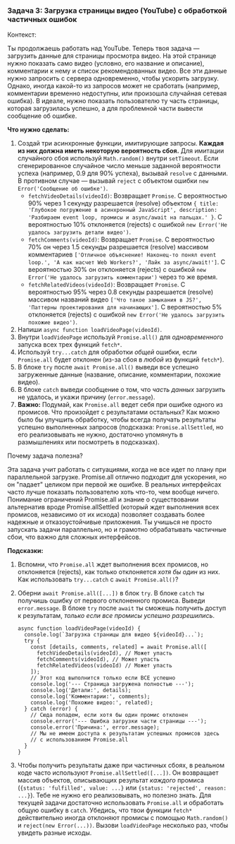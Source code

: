 ### **Задача 3: Загрузка страницы видео (YouTube) с обработкой частичных ошибок**

Контекст:

Ты продолжаешь работать над YouTube. Теперь твоя задача — загрузить данные для страницы просмотра видео. На этой странице нужно показать само видео (условно, его название и описание), комментарии к нему и список рекомендованных видео. Все эти данные нужно запросить с сервера одновременно, чтобы ускорить загрузку. Однако, иногда какой-то из запросов может не сработать (например, комментарии временно недоступны, или произошла случайная сетевая ошибка). В идеале, нужно показать пользователю ту часть страницы, которая загрузилась успешно, а для проблемной части вывести сообщение об ошибке.

**Что нужно сделать:**

1. Создай три асинхронные функции, имитирующие запросы. **Каждая из них должна иметь некоторую вероятность сбоя.** Для имитации случайного сбоя используй `Math.random()` внутри `setTimeout`. Если сгенерированное случайное число меньше заданной вероятности успеха (например, 0.9 для 90% успеха), вызывай `resolve` с данными. В противном случае — вызывай `reject` с объектом ошибки `new Error('Сообщение об ошибке')`.
    - `fetchVideoDetails(videoId)`: Возвращает `Promise`. С вероятностью 90% через 1 секунду разрешается (resolve) объектом `{ title: 'Глубокое погружение в асинхронный JavaScript', description: 'Разбираем event loop, промисы и async/await на пальцах.' }`. С вероятностью 10% отклоняется (rejects) с ошибкой `new Error('Не удалось загрузить детали видео')`.
    - `fetchComments(videoId)`: Возвращает `Promise`. С вероятностью 70% он через 1.5 секунды разрешается (resolve) массивом комментариев `['Отличное объяснение! Наконец-то понял event loop.', 'А как насчет Web Workers?', 'Лайк за async/await!']`. С вероятностью 30% он отклоняется (rejects) с ошибкой `new Error('Не удалось загрузить комментарии')` через то же время.
    - `fetchRelatedVideos(videoId)`: Возвращает `Promise`. С вероятностью 95% через 0.8 секунды разрешается (resolve) массивом названий видео `['Что такое замыкания в JS?', 'Паттерны проектирования для начинающих']`. С вероятностью 5% отклоняется (rejects) с ошибкой `new Error('Не удалось загрузить похожие видео')`.
2. Напиши `async function loadVideoPage(videoId)`.
3. Внутри `loadVideoPage` используй `Promise.all()` для *одновременного* запуска всех трех функций `fetch*`.
4. Используй `try...catch` для обработки *общей* ошибки, если `Promise.all` будет отклонен (из-за сбоя в *любой* из функций `fetch*`).
5. В блоке `try` после `await Promise.all()` выведи все успешно загруженные данные (название, описание, комментарии, похожие видео).
6. В блоке `catch` выведи сообщение о том, что *часть данных* загрузить не удалось, и укажи причину (`error.message`).
7. **Важно:** Подумай, как `Promise.all` ведет себя при ошибке одного из промисов. Что произойдет с результатами остальных? Как можно было бы улучшить обработку, чтобы всегда получать результаты успешно выполненных запросов (подсказка: `Promise.allSettled`, но его реализовывать не нужно, достаточно упомянуть в размышлениях или посмотреть в подсказках).

Почему задача полезна?

Эта задача учит работать с ситуациями, когда не все идет по плану при параллельной загрузке. Promise.all отлично подходит для ускорения, но он "падает" целиком при первой же ошибке. В реальных интерфейсах часто лучше показать пользователю хоть что-то, чем вообще ничего. Понимание ограничений Promise.all и знание о существовании альтернатив вроде Promise.allSettled (который ждет выполнения всех промисов, независимо от их исхода) позволяет создавать более надежные и отказоустойчивые приложения. Ты учишься не просто запускать задачи параллельно, но и грамотно обрабатывать частичные сбои, что важно для сложных интерфейсов.

**Подсказки:**

1. Вспомни, что `Promise.all` ждет выполнения всех промисов, но отклоняется (rejects), как только отклоняется *хотя бы один* из них. Как использовать `try...catch` с `await Promise.all()`?
2. Оберни `await Promise.all([...])` в блок `try`. В блоке `catch` ты получишь ошибку от первого отклоненного промиса. Выведи `error.message`. В блоке `try` после `await` ты сможешь получить доступ к результатам, *только если все промисы успешно разрешились*.
    
    ```
    async function loadVideoPage(videoId) {
      console.log(`Загрузка страницы для видео ${videoId}...`);
      try {
        const [details, comments, related] = await Promise.all([
          fetchVideoDetails(videoId), // Может упасть
          fetchComments(videoId), // Может упасть
          fetchRelatedVideos(videoId) // Может упасть
        ]);
        // Этот код выполнится только если ВСЕ успешно
        console.log('--- Страница загружена полностью ---');
        console.log('Детали:', details);
        console.log('Комментарии:', comments);
        console.log('Похожие видео:', related);
      } catch (error) {
        // Сюда попадем, если хотя бы один промис отклонен
        console.error('--- Ошибка загрузки части страницы ---');
        console.error('Причина:', error.message);
        // Мы не имеем доступа к результатам успешных промисов здесь
        // с использованием Promise.all
      }
    }
    
    ```
    
3. Чтобы получить результаты даже при частичных сбоях, в реальном коде часто используют `Promise.allSettled([...])`. Он возвращает массив объектов, описывающих результат *каждого* промиса (`{status: 'fulfilled', value: ...}` или `{status: 'rejected', reason: ...}`). Тебе не нужно его реализовывать, но полезно знать. Для текущей задачи достаточно использовать `Promise.all` и обработать общую ошибку в `catch`. Убедись, что твои функции `fetch*` действительно иногда отклоняют промисы с помощью `Math.random()` и `reject(new Error(...))`. Вызови `loadVideoPage` несколько раз, чтобы увидеть разные исходы.
